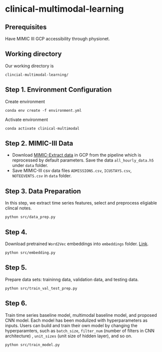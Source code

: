 # clinical-multimodal-learning

## Prerequisites
Have MIMIC III GCP accessibility through physionet.

## Working directory
Our working directory is 
```
clincial-multimodal-learning/
```
## Step 1. Environment Configuration

Create environment
```
conda env create -f environment.yml
```

Activate environment
```
conda activate clinical-multimodal
```

## Step 2. MIMIC-III Data

- Download [MIMIC-Extract data](https://console.cloud.google.com/storage/browser/mimic_extract) in GCP from the pipeline which is reprocessed by default parameters. Save the data `all_hourly_data.h5` under `data` folder.
- Save MIMIC-III csv data files `ADMISSIONS.csv`, `ICUSTAYS.csv`, `NOTEEVENTS.csv` in 
`data` folder.

## Step 3. Data Preparation
In this step, we extract time series features, select and preprocess eligiable clincal notes.
```
python src/data_prep.py
```

## Step 4. 
Download pretrained `Word2Vec` embeddings into `embeddings` folder. [Link](https://drive.google.com/file/d/14EOqvvjJ8qUxihQ_SFnuRsjK9pOTrP-6/view). 
```
python src/embedding.py
```

## Step 5.
Prepare data sets: traininng data, validation data, and testing data.
```
python src/train_val_test_prep.py
```

## Step 6.
Train time series baseline model, multimodal baseline model, and proposed CNN model. Each model has been modulized with hyperparameters as inputs. Users can build and train their own model by changing the hyperparamters, such as `batch_size`, `filter_num` (number of filters in CNN architecture) , `unit_sizes` (unit size of hidden layer), and so on.
```
python src/train_model.py
```

